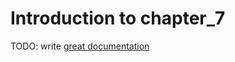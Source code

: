 # Introduction to chapter_7

TODO: write [great documentation](http://jacobian.org/writing/what-to-write/)
